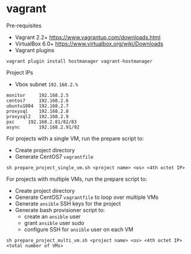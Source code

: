 # vagrant
Pre-requisites
- Vagrant 2.2+ https://www.vagrantup.com/downloads.html
- VirtualBox 6.0+ https://www.virtualbox.org/wiki/Downloads
- Vagrant plugins
```
vagrant plugin install hostmanager vagrant-hostmanager
```

Project IPs
- Vbox subnet `192.168.2.%`
```
monitor		192.168.2.5
centos7		192.168.2.6
ubuntu1804	192.168.2.7
proxysql	192.168.2.8
proxysql2	192.168.2.9
pxc		192.168.2.81/82/83
async		192.168.2.91/92
```

For projects with a single VM, run the prepare script to:
- Create project directory
- Generate CentOS7 `vagrantfile`
```
sh prepare_project_single_vm.sh <project name> <os> <4th octet IP>
```

For projects with multiple VMs, run the prepare script to:
- Create project directory
- Generate CentOS7 `vagrantfile` to loop over multiple VMs
- Generate `ansible` SSH keys for the project
- Generate bash provisioner script to:
  - create an `ansible` user
  - grant `ansible` user sudo
  - configure SSH for `ansible` user on each VM
```
sh prepare_project_multi_vm.sh <project name> <os> <4th octet IP> <total number of VMs>
```
